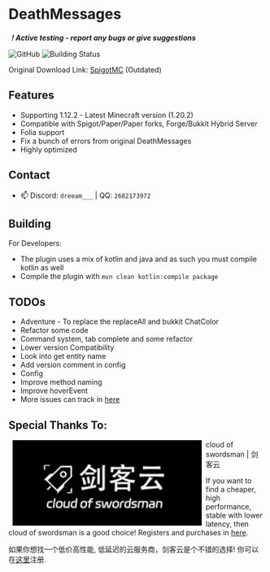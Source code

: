 # DeathMessages

**_！Active testing - report any bugs or give suggestions_**

![GitHub](https://img.shields.io/github/license/Winds-Studio/DeathMessages?style=flat-square)
![Building Status](https://img.shields.io/github/actions/workflow/status/Winds-Studio/DeathMessages/build.yml?style=flat-square)

Original Download Link: [SpigotMC](https://www.spigotmc.org/resources/deathmessages-deathmessagesprime-remastered.3789/) (Outdated)

## Features

- Supporting 1.12.2 - Latest Minecraft version (1.20.2)
- Compatible with Spigot/Paper/Paper forks, Forge/Bukkit Hybrid Server
- Folia support
- Fix a bunch of errors from original DeathMessages
- Highly optimized

## Contact

- 📫 Discord: `dreeam___` | QQ: `2682173972`

## Building

For Developers:

- The plugin uses a mix of kotlin and java and as such you must compile kotlin as well
- Compile the plugin with `mvn clean kotlin:compile package`

## TODOs

- Adventure - To replace the replaceAll and bukkit ChatColor
- Refactor some code
- Command system, tab complete and some refactor
- Lower version Compatibility
- Look into get entity name
- Add version comment in config
- Config
- Improve method naming
- Improve hoverEvent
- More issues can track in [here](https://bbs.breeze.asia/d/128-si-wang-ti-shi-wen-ti)

## Special Thanks To:

<a href="https://cloud.swordsman.com.cn/"><img src="JiankeServer.jpg" alt="Jianke Cloud Host" align="left" hspace="8"></a>
cloud of swordsman | 剑客云

If you want to find a cheaper, high performance, stable with lower latency, then cloud of swordsman is a good choice! Registers and purchases in [here](https://cloud.swordsman.com.cn/?i8ab42c).

如果你想找一个低价高性能, 低延迟的云服务商，剑客云是个不错的选择! 你可以在[这里](https://cloud.swordsman.com.cn/?i8ab42c)注册.
